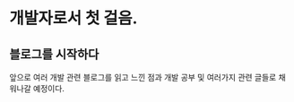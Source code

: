 개발자로서 첫 걸음.
=================

블로그를 시작하다
----------------

앞으로 여러 개발 관련 블로그를 읽고 느낀 점과 개발 공부 및 여러가지 관련 글들로 채워나갈 예정이다.


